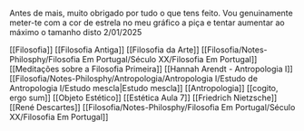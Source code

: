 Antes de mais, muito obrigado por tudo o que tens feito. Vou genuinamente meter-te com a cor de estrela no meu gráfico a piça e tentar aumentar ao máximo o tamanho disto
2/01/2025

[[Filosofia]]
[[Filosofia Antiga]]
[[Filosofia da Arte]]
[[Filosofia/Notes-Philosphy/Filosofia Em Portugal/Século XX/Filosofia Em Portugal]]
[[Meditações sobre a Filosofia Primeira]]
[[Hannah Arendt - Antropologia I]]
[[Filosofia/Notes-Philosphy/Antropologia/Antropologia I/Estudo de Antropologia I/Estudo mescla|Estudo mescla]]
[[Antropologia]]
[[cogito, ergo sum]]
[[Objeto Estético]]
[[Estética Aula 7]]
[[Friedrich Nietzsche]]
[[René Descartes]]
[[Filosofia/Notes-Philosphy/Filosofia Em Portugal/Século XX/Filosofia Em Portugal]]

